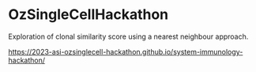 # OzSingleCellHackathon

Exploration of clonal similarity score using a nearest neighbour approach. 

https://2023-asi-ozsinglecell-hackathon.github.io/system-immunology-hackathon/

